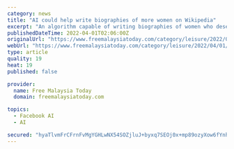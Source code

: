 ```yaml
---
category: news
title: "AI could help write biographies of more women on Wikipedia"
excerpt: "An algorithm capable of writing biographies of women who deserve to be included in Wikipedia has been developed."
publishedDateTime: 2022-04-01T02:06:00Z
originalUrl: "https://www.freemalaysiatoday.com/category/leisure/2022/04/01/ai-could-help-write-biographies-of-more-women-on-wikipedia/"
webUrl: "https://www.freemalaysiatoday.com/category/leisure/2022/04/01/ai-could-help-write-biographies-of-more-women-on-wikipedia/"
type: article
quality: 19
heat: 19
published: false

provider:
  name: Free Malaysia Today
  domain: freemalaysiatoday.com

topics:
  - Facebook AI
  - AI

secured: "hyaTlvmFrCFrnFvMgYGHLwNX54SOZjluJ+byxq7SEOj0x+mp89ozyXow6fYnhnEvMN5p7mq7OInuIDuu7FDrx4YUpkG+61zhDtFu3BW/w4sNqW8/EXq0a9Mkigjqpr3eXU09UlFjjZceeJB224O75BImrULnZaNXWuDDLBcL17R3eQx3nkkGHdJqIgFaJlwYru44meQFADp3V8zlZgMtTnsH1NtQS55TGR6s1G2dISuHyk1cyPE5H3Hdpyz8ONdsNL3vuEeV6TJO0hSNmXJjEd6FfZ68gJNlARQPS0sUx+cwtN4uN3yc5XH5MnjQn1UGnc85dZ6NSopa6nPdiiDMho14Q/jBybZD1qpOxrQB8Q8=;LElEI+l+1NGy5pCWwYErJg=="
---
```


